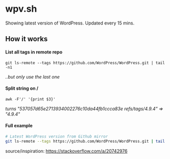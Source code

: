 # wpv.sh
Showing latest version of WordPress. Updated every 15 mins.


## How it works

#### List all tags in remote repo
```
git ls-remote --tags https://github.com/WordPress/WordPress.git | tail -n1
```
*..but only use the last one*

#### Split string on / 
```
awk -F'/' '{print $3}'
```
*turns "537057d65e2713934002276c10da44fb1ccca83e	refs/tags/4.9.4" => "4.9.4"*

#### Full example

```bash
# Latest WordPress version from Github mirror
git ls-remote --tags https://github.com/WordPress/WordPress.git | tail -n1 | awk -F'/' '{print $3}'
```
source/inspiration: https://stackoverflow.com/a/20742976
